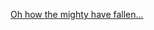 ---
layout: post
wordpress_id: 508
wordpress_url: http://noesbueno.com/archives/508
date: '2010-03-05 00:16:31 -0600'
date_gmt: '2010-03-05 05:16:31 -0600'
body: |
  <p><a href="http://www.soundamus.net/release/538216">Oh how the mighty have fallen...</a></p>
---